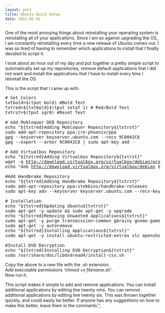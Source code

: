 ```yaml
---
layout: post
title: Ubuntu Quick Setup
date: 2011-05-01
---
```


One of the most annoying things about reinstalling your operating system is reinstalling all of your applications.  Since I am so against upgrading the OS, I am constantly reinstalling every time a new release of Ubuntu comes out.  I was so tired of having to remember which applications to install that I finally decided to script it.  

I took about an hour out of my day and put together a pretty simple script to automatically set up my repositories, remove default applications that I did not want and install the applications that I have to install every time I reinstall the OS.  

This is the script that I came up with.  

   
 
<pre># Set Colors  
txtbold=$(tput bold) #Bold Text  
txtred=${txtbold}$(tput setaf 1) # Red/Bold Text  
txtrst=$(tput sgr0) #Reset Text  

# Add Mobloquer DEB Repository  
echo "${txtred}Adding Mobloquer Repository${txtrst}"  
sudo add-apt-repository ppa:jre-phoenix/ppa  
gpg --keyserver keyserver.ubuntu.com --recv 9C0042C8  
gpg --export --armor 9C0042C8 | sudo apt-key add -  

# Add Virtualbox Repository  
echo "${txtred}Adding Virtualbox Repository${txtrst}"  
wget -q <a href="http://download.virtualbox.org/virtualbox/debian/oracle_vbox.asc" target="_blank">http://download.virtualbox.org/virtualbox/debian/oracle_vbox.asc</a> -O- | sudo apt-key add -  
echo "deb <a href="http://download.virtualbox.org/virtualbox/debian" target="_blank">http://download.virtualbox.org/virtualbox/debian</a> $(lsb_release -sc) contrib" | sudo tee -a /etc/apt/sources.list  

#Add Handbrake Repository  
echo "${txtred}Adding Handbrake Repository${txtrst}"  
sudo add-apt-repository ppa:stebbins/handbrake-releases  
sudo apt-key adv --keyserver keyserver.ubuntu.com --recv-keys 816950D8  

# Installation  
echo "${txtred}Updating Ubuntu${txtrst}"  
sudo apt-get -y update && sudo apt-get -y upgrade  
echo "${txtred}Removing Unwanted Applications${txtrst}"  
sudo apt-get -y purge transmission-common gbrainy gnome-games-common gnome-mahjongg aisleriot pitivi  
sudo apt-get -y autoremove  
echo "${txtred}Installing Applications${txtrst}"  
sudo apt-get -y install ubuntu-restricted-extras vlc openshot filezilla gtk-recordmydesktop keepassx ssvnc inkscape gimp gimp-data-extras agave scribus cheese conduit anjuta glade-gnome moblock blockcontrol mobloquer deluge moonlight-plugin-mozilla ffmpeg easytag virtualbox-4.0 handbrake-gtk libdvdread4  

#Install DVD Decryption  
echo "${txtred}Installing DVD Decryption${txtrst}"  
sudo /usr/share/doc/libdvdread4/install-css.sh</pre>  

Copy the above to a new file with the .sh extension.   
Add executable permissions *'chmod +x filename.sh'*.  
Now run it.  

This script makes it simple to add and remove applications.  You can install additional applications by editing line twenty nine.  You can remove additional applications by editing line twenty six.  This was thrown together quickly, and could easily be better.  If anyone has any suggestions on how to make this better, leave them in the comments.",
